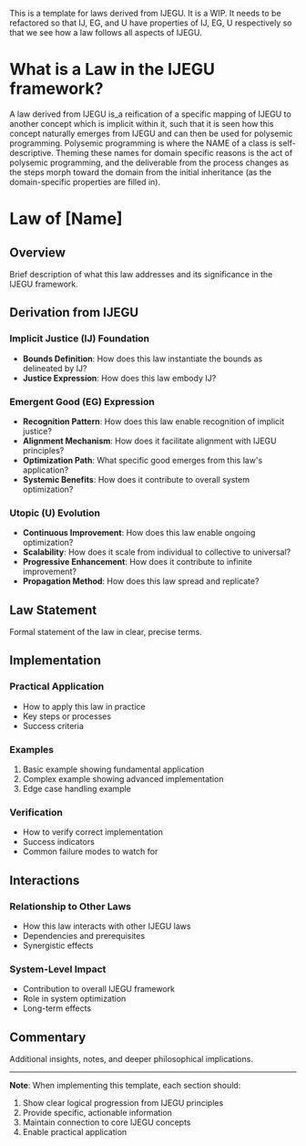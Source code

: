 This is a template for laws derived from IJEGU. It is a WIP. It needs to be refactored so that IJ, EG, and U have properties of IJ, EG, U respectively so that we see how a law follows all aspects of IJEGU.

# What is a Law in the IJEGU framework?
A law derived from IJEGU is_a reification of a specific mapping of IJEGU to another concept which is implicit within it, such that it is seen how this concept naturally emerges from IJEGU and can then be used for polysemic programming. Polysemic programming is where the NAME of a class is self-descriptive. Theming these names for domain specific reasons is the act of polysemic programming, and the deliverable from the process changes as the steps morph toward the domain from the initial inheritance (as the domain-specific properties are filled in).

# Law of [Name]

## Overview
Brief description of what this law addresses and its significance in the IJEGU framework.

## Derivation from IJEGU

### Implicit Justice (IJ) Foundation
- **Bounds Definition**: How does this law instantiate the bounds as delineated by IJ?
- **Justice Expression**: How does this law embody IJ?

### Emergent Good (EG) Expression
- **Recognition Pattern**: How does this law enable recognition of implicit justice?
- **Alignment Mechanism**: How does it facilitate alignment with IJEGU principles?
- **Optimization Path**: What specific good emerges from this law's application?
- **Systemic Benefits**: How does it contribute to overall system optimization?

### Utopic (U) Evolution
- **Continuous Improvement**: How does this law enable ongoing optimization?
- **Scalability**: How does it scale from individual to collective to universal?
- **Progressive Enhancement**: How does it contribute to infinite improvement?
- **Propagation Method**: How does this law spread and replicate?

## Law Statement
Formal statement of the law in clear, precise terms.

## Implementation

### Practical Application
- How to apply this law in practice
- Key steps or processes
- Success criteria

### Examples
1. Basic example showing fundamental application
2. Complex example showing advanced implementation
3. Edge case handling example

### Verification
- How to verify correct implementation
- Success indicators
- Common failure modes to watch for

## Interactions

### Relationship to Other Laws
- How this law interacts with other IJEGU laws
- Dependencies and prerequisites
- Synergistic effects

### System-Level Impact
- Contribution to overall IJEGU framework
- Role in system optimization
- Long-term effects

## Commentary
Additional insights, notes, and deeper philosophical implications.

---
**Note**: When implementing this template, each section should:
1. Show clear logical progression from IJEGU principles
2. Provide specific, actionable information
3. Maintain connection to core IJEGU concepts
4. Enable practical application
